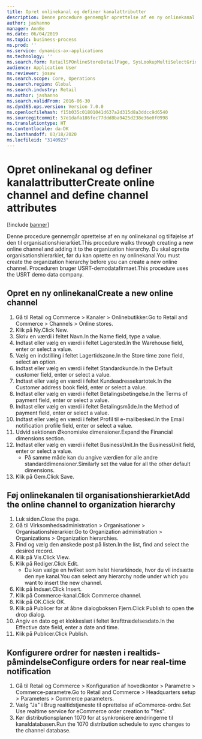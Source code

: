 ```yaml
---
title: Opret onlinekanal og definer kanalattributter
description: Denne procedure gennemgår oprettelse af en ny onlinekanal og tilføjelse af den til organisationshierarkiet.
author: jashanno
manager: AnnBe
ms.date: 06/04/2019
ms.topic: business-process
ms.prod: ''
ms.service: dynamics-ax-applications
ms.technology: ''
ms.search.form: RetailSPOnlineStoreDetailPage, SysLookupMultiSelectGrid, DimensionLookup, OMHierarchyManager, HierarchyDesigner, OMNodeSelection, HierarchyPublishAndCloseForm
audience: Application User
ms.reviewer: josaw
ms.search.scope: Core, Operations
ms.search.region: Global
ms.search.industry: Retail
ms.author: jashanno
ms.search.validFrom: 2016-06-30
ms.dyn365.ops.version: Version 7.0.0
ms.openlocfilehash: f15b035c01801041d637a2d315d8a3ddcc9d6540
ms.sourcegitcommit: 57e1dafa186fec77ddd8ba9425d238e36e0f0998
ms.translationtype: HT
ms.contentlocale: da-DK
ms.lasthandoff: 03/18/2020
ms.locfileid: "3140923"
---
```

# <a name="create-online-channel-and-define-channel-attributes"></a><span data-ttu-id="153f6-103">Opret onlinekanal og definer kanalattributter</span><span class="sxs-lookup"><span data-stu-id="153f6-103">Create online channel and define channel attributes</span></span>

[!include [banner](../includes/banner.md)]

<span data-ttu-id="153f6-104">Denne procedure gennemgår oprettelse af en ny onlinekanal og tilføjelse af den til organisationshierarkiet.</span><span class="sxs-lookup"><span data-stu-id="153f6-104">This procedure walks through creating a new online channel and adding it to the organization hierarchy.</span></span> <span data-ttu-id="153f6-105">Du skal oprette organisationshierarkiet, før du kan oprette en ny onlinekanal.</span><span class="sxs-lookup"><span data-stu-id="153f6-105">You must create the organization hierarchy before you can create a new online channel.</span></span> <span data-ttu-id="153f6-106">Proceduren bruger USRT-demodatafirmaet.</span><span class="sxs-lookup"><span data-stu-id="153f6-106">This procedure uses the USRT demo data company.</span></span>


## <a name="create-a-new-online-channel"></a><span data-ttu-id="153f6-107">Opret en ny onlinekanal</span><span class="sxs-lookup"><span data-stu-id="153f6-107">Create a new online channel</span></span>
1. <span data-ttu-id="153f6-108">Gå til Retail og Commerce > Kanaler > Onlinebutikker.</span><span class="sxs-lookup"><span data-stu-id="153f6-108">Go to Retail and Commerce > Channels > Online stores.</span></span>
2. <span data-ttu-id="153f6-109">Klik på Ny.</span><span class="sxs-lookup"><span data-stu-id="153f6-109">Click New.</span></span>
3. <span data-ttu-id="153f6-110">Skriv en værdi i feltet Navn.</span><span class="sxs-lookup"><span data-stu-id="153f6-110">In the Name field, type a value.</span></span>
4. <span data-ttu-id="153f6-111">Indtast eller vælg en værdi i feltet Lagersted.</span><span class="sxs-lookup"><span data-stu-id="153f6-111">In the Warehouse field, enter or select a value.</span></span>
5. <span data-ttu-id="153f6-112">Vælg en indstilling i feltet Lagertidszone.</span><span class="sxs-lookup"><span data-stu-id="153f6-112">In the Store time zone field, select an option.</span></span>
6. <span data-ttu-id="153f6-113">Indtast eller vælg en værdi i feltet Standardkunde.</span><span class="sxs-lookup"><span data-stu-id="153f6-113">In the Default customer field, enter or select a value.</span></span>
7. <span data-ttu-id="153f6-114">Indtast eller vælg en værdi i feltet Kundeadressekartotek.</span><span class="sxs-lookup"><span data-stu-id="153f6-114">In the Customer address book field, enter or select a value.</span></span>
8. <span data-ttu-id="153f6-115">Indtast eller vælg en værdi i feltet Betalingsbetingelse.</span><span class="sxs-lookup"><span data-stu-id="153f6-115">In the Terms of payment field, enter or select a value.</span></span>
9. <span data-ttu-id="153f6-116">Indtast eller vælg en værdi i feltet Betalingsmåde.</span><span class="sxs-lookup"><span data-stu-id="153f6-116">In the Method of payment field, enter or select a value.</span></span>
10. <span data-ttu-id="153f6-117">Indtast eller vælg en værdi i feltet Profil til e-mailbesked.</span><span class="sxs-lookup"><span data-stu-id="153f6-117">In the Email notification profile field, enter or select a value.</span></span>
11. <span data-ttu-id="153f6-118">Udvid sektionen Økonomiske dimensioner.</span><span class="sxs-lookup"><span data-stu-id="153f6-118">Expand the Financial dimensions section.</span></span>
12. <span data-ttu-id="153f6-119">Indtast eller vælg en værdi i feltet BusinessUnit.</span><span class="sxs-lookup"><span data-stu-id="153f6-119">In the BusinessUnit field, enter or select a value.</span></span>
    * <span data-ttu-id="153f6-120">På samme måde kan du angive værdien for alle andre standarddimensioner.</span><span class="sxs-lookup"><span data-stu-id="153f6-120">Similarly set the value for all the other default dimensions.</span></span>  
13. <span data-ttu-id="153f6-121">Klik på Gem.</span><span class="sxs-lookup"><span data-stu-id="153f6-121">Click Save.</span></span>

## <a name="add-the-online-channel-to-organization-hierarchy"></a><span data-ttu-id="153f6-122">Føj onlinekanalen til organisationshierarkiet</span><span class="sxs-lookup"><span data-stu-id="153f6-122">Add the online channel to organization hierarchy</span></span>
1. <span data-ttu-id="153f6-123">Luk siden.</span><span class="sxs-lookup"><span data-stu-id="153f6-123">Close the page.</span></span>
2. <span data-ttu-id="153f6-124">Gå til Virksomhedsadministration > Organisationer > Organisationshierarkier.</span><span class="sxs-lookup"><span data-stu-id="153f6-124">Go to Organization administration > Organizations > Organization hierarchies.</span></span>
3. <span data-ttu-id="153f6-125">Find og vælg den ønskede post på listen.</span><span class="sxs-lookup"><span data-stu-id="153f6-125">In the list, find and select the desired record.</span></span>
4. <span data-ttu-id="153f6-126">Klik på Vis.</span><span class="sxs-lookup"><span data-stu-id="153f6-126">Click View.</span></span>
5. <span data-ttu-id="153f6-127">Klik på Rediger.</span><span class="sxs-lookup"><span data-stu-id="153f6-127">Click Edit.</span></span>
    * <span data-ttu-id="153f6-128">Du kan vælge en hvilket som helst hierarkinode, hvor du vil indsætte den nye kanal.</span><span class="sxs-lookup"><span data-stu-id="153f6-128">You can select any hierarchy node under which you want to insert the new channel.</span></span>  
6. <span data-ttu-id="153f6-129">Klik på Indsæt.</span><span class="sxs-lookup"><span data-stu-id="153f6-129">Click Insert.</span></span>
7. <span data-ttu-id="153f6-130">Klik på Commerce-kanal.</span><span class="sxs-lookup"><span data-stu-id="153f6-130">Click Commerce channel.</span></span>
8. <span data-ttu-id="153f6-131">Klik på OK.</span><span class="sxs-lookup"><span data-stu-id="153f6-131">Click OK.</span></span>
9. <span data-ttu-id="153f6-132">Klik på Publicer for at åbne dialogboksen Fjern.</span><span class="sxs-lookup"><span data-stu-id="153f6-132">Click Publish to open the drop dialog.</span></span>
10. <span data-ttu-id="153f6-133">Angiv en dato og et klokkeslæt i feltet Ikrafttrædelsesdato.</span><span class="sxs-lookup"><span data-stu-id="153f6-133">In the Effective date field, enter a date and time.</span></span>
11. <span data-ttu-id="153f6-134">Klik på Publicer.</span><span class="sxs-lookup"><span data-stu-id="153f6-134">Click Publish.</span></span>

## <a name="configure-orders-for-near-real-time-notification"></a><span data-ttu-id="153f6-135">Konfigurere ordrer for næsten i realtids-påmindelse</span><span class="sxs-lookup"><span data-stu-id="153f6-135">Configure orders for near real-time notification</span></span>
1. <span data-ttu-id="153f6-136">Gå til Retail og Commerce > Konfiguration af hovedkontor > Parametre > Commerce-parametre.</span><span class="sxs-lookup"><span data-stu-id="153f6-136">Go to Retail and Commerce  > Headquarters setup > Parameters > Commerce parameters.</span></span>
2. <span data-ttu-id="153f6-137">Vælg "Ja" i Brug realtidstjeneste til oprettelse af eCommerce-ordre.</span><span class="sxs-lookup"><span data-stu-id="153f6-137">Set Use realtime service for eCommerce order creation to "Yes".</span></span>
3. <span data-ttu-id="153f6-138">Kør distributionsplanen 1070 for at synkronisere ændringerne til kanaldatabasen.</span><span class="sxs-lookup"><span data-stu-id="153f6-138">Run the 1070 distribution schedule to sync changes to the channel database.</span></span> 



